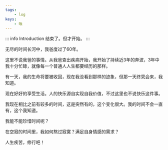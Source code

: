 ```yaml
---
tags: 
    - log
keys:
    - 唉
---
```


::: info Introduction
结束了。但才开始。
:::

无尽的时间长河中，我爸度过了60年。

这里不说我爸的事情。从我爸查出疾病开始，我开始了持续近3年的奔波，3年中我十分忙碌，就像每一个普通人人生都要经历的那样。

有一天，我的生命将要被收回，现在我没看到那样的迹象，但那一天终究会来，我知道。

现在好好的享受生活。人的快乐源自实现自我价值，不过这里也不说快乐这件事。

我现在相比之前有较多的时间，这是突然有的，这个变化很大。我的时间不会一直有，这个我知道。

我能不能珍惜时间呢？

在空寂的时间里，我如何熬过寂寞？满足自身情感的需求？

人生疾苦，修行吧！